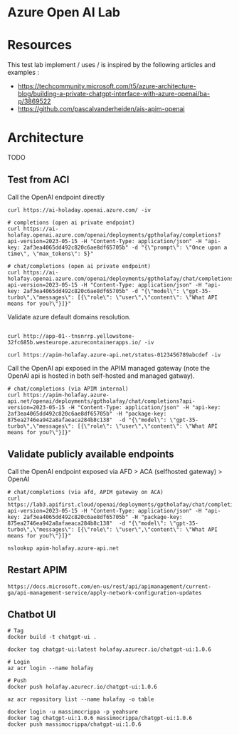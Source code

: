 # Azure Open AI Lab


# Resources

This test lab implement / uses / is inspired by the following articles and examples :
* https://techcommunity.microsoft.com/t5/azure-architecture-blog/building-a-private-chatgpt-interface-with-azure-openai/ba-p/3869522
* https://github.com/pascalvanderheiden/ais-apim-openai


# Architecture

TODO


## Test from ACI

Call the OpenAI endpoint directly

```
curl https://ai-holaday.openai.azure.com/ -iv

# completions (open ai private endpoint)
curl https://ai-holafay.openai.azure.com/openai/deployments/gptholafay/completions?api-version=2023-05-15 -H "Content-Type: application/json" -H "api-key: 2af3ea4065dd492c820c6ae8df65705b" -d "{\"prompt\": \"Once upon a time\", \"max_tokens\": 5}"

# chat/completions (open ai private endpoint)
curl https://ai-holafay.openai.azure.com/openai/deployments/gptholafay/chat/completions?api-version=2023-05-15 -H "Content-Type: application/json" -H "api-key: 2af3ea4065dd492c820c6ae8df65705b" -d "{\"model\": \"gpt-35-turbo\",\"messages\": [{\"role\": \"user\",\"content\": \"What API means for you?\"}]}"

```

Validate azure default domains resolution.

```

curl http://app-01--tnsnrrp.yellowstone-32fc685b.westeurope.azurecontainerapps.io/ -iv

curl https://apim-holafay.azure-api.net/status-0123456789abcdef -iv
```

Call the OpenAI api exposed in the APIM managed gateway (note the OpenAI api is hosted in both self-hosted and managed gatway).

```
# chat/completions (via APIM internal)
curl https://apim-holafay.azure-api.net/openai/deployments/gptholafay/chat/completions?api-version=2023-05-15 -H "Content-Type: application/json" -H "api-key: 2af3ea4065dd492c820c6ae8df65705b" -H "package-key: 875ea2746ea942a8afaeaca284b8c138"  -d "{\"model\": \"gpt-35-turbo\",\"messages\": [{\"role\": \"user\",\"content\": \"What API means for you?\"}]}"
```

## Validate publicly available endpoints

Call the OpenAI endpoint exposed via AFD > ACA (selfhosted gateway) > OpenAI

```
# chat/completions (via afd, APIM gateway on ACA)
curl https://lab3.apifirst.cloud/openai/deployments/gptholafay/chat/completions?api-version=2023-05-15 -H "Content-Type: application/json" -H "api-key: 2af3ea4065dd492c820c6ae8df65705b" -H "package-key: 875ea2746ea942a8afaeaca284b8c138"  -d "{\"model\": \"gpt-35-turbo\",\"messages\": [{\"role\": \"user\",\"content\": \"What API means for you?\"}]}"

nslookup apim-holafay.azure-api.net
```


## Restart APIM

```
https://docs.microsoft.com/en-us/rest/api/apimanagement/current-ga/api-management-service/apply-network-configuration-updates
```

## Chatbot UI

```
# Tag
docker build -t chatgpt-ui .

docker tag chatgpt-ui:latest holafay.azurecr.io/chatgpt-ui:1.0.6

# Login
az acr login --name holafay

# Push
docker push holafay.azurecr.io/chatgpt-ui:1.0.6

az acr repository list --name holafay -o table

```

```
docker login -u massimocrippa -p yeahsure
docker tag chatgpt-ui:1.0.6 massimocrippa/chatgpt-ui:1.0.6
docker push massimocrippa/chatgpt-ui:1.0.6
```

